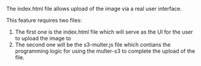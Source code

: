 The index.html file allows upload of the image via a real user interface.

This feature requires two files:
1. The first one is the index.html file which will serve as the UI for the user to upload the image to
1. The second one will be the s3-multer.js file which contians the programming logic for using the multer-s3 to complete the upload of the file.